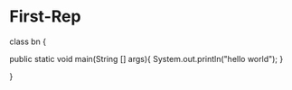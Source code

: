 # First-Rep
class bn {

  public static void main(String [] args){
    System.out.println("hello world");
  }
  
}
